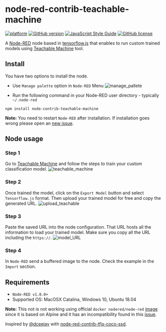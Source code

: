 # node-red-contrib-teachable-machine
[![platform](https://img.shields.io/badge/platform-Node--RED-red)](https://nodered.org)
[![GitHub version](https://badge.fury.io/gh/bonastreyair%2Fnode-red-contrib-teachable-machine.svg)](https://github.com/bonastreyair/node-red-contrib-teachable-machine/blob/master/CHANGELOG.md)
[![JavaScript Style Guide](https://img.shields.io/badge/code_style-standard-brightgreen.svg)](https://standardjs.com)
[![GitHub license](https://img.shields.io/github/license/bonastreyair/node-red-contrib-teachable-machine)](https://github.com/bonastreyair/node-red-contrib-teachable-machine/blob/master/LICENSE)

A [Node-RED](https://nodered.org) node based in [tensorflow.js](https://www.tensorflow.org/js) that enables to run custom trained models using [Teachable Machine](https://teachablemachine.withgoogle.com/train/image) tool.

## Install
You have two options to install the node.
 * Use `Manage palette` option in `Node-RED` Menu
![manage_pallete](https://user-images.githubusercontent.com/37800834/79070482-740bd700-7cd6-11ea-93d3-646c0bf418d1.png)

 * Run the following command in your Node-RED user directory - typically `~/.node-red`
 ```
 npm install node-contrib-teachable-machine
 ```
**Note:** You need to restart `Node-RED` after installation. If installation goes wrong please open an [new issue](https://github.com/bonastreyair/node-red-contrib-teachable-machine/issues).

## Node usage
### Step 1
Go to [Teachable Machine](https://teachablemachine.withgoogle.com/train/image) and follow the steps to train your custom classification model.
![teachable_machine](https://user-images.githubusercontent.com/37800834/79070802-4c1d7300-7cd8-11ea-9c12-03e1d7d8b01d.png)

### Step 2 
Once trained the model, click on the `Export Model` button and select `Tensorflow.js` format. Then upload your trained model for free and copy the generated URL. 
![upload_teachable](https://user-images.githubusercontent.com/37800834/79056723-8431a100-7c59-11ea-9488-346f4f8e6004.png)

### Step 3
Paste the saved URL into the node configuration. That URL hosts all the information to load your trained model. Make sure you copy all the URL including the `https://`.
![model_URL](https://user-images.githubusercontent.com/37800834/79056644-ec33b780-7c58-11ea-9b69-8e8d4fbfda0c.png)

### Step 4 
In `Node-RED` send a buffered image to the node. Check the example in the `Import` section.

## Requirements
* `Node-RED v1.0.0+`
* Supported OS: MacOSX Catalina, Windows 10, Ubuntu 18.04

**Note:** This not is not working using official `docker nodered/node-red` [image](https://hub.docker.com/r/nodered/node-red/) since it is based on Alpine and it has an incompatibility found in this [issue](https://github.com/tensorflow/tfjs/issues/1425).

Inspired by [@dceejay](https://github.com/dceejay) with [node-red-contrib-tfjs-coco-ssd](https://github.com/dceejay/tfjs-coco-ssd/).